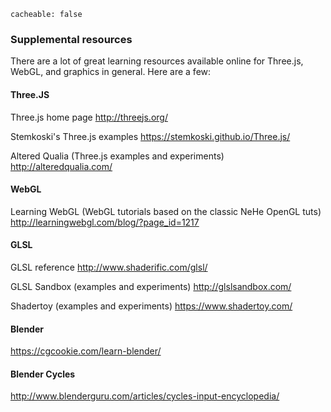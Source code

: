```
cacheable: false
```

### Supplemental resources

There are a lot of great learning resources available online for Three.js, WebGL,
and graphics in general. Here are a few:

#### Three.JS

Three.js home page
http://threejs.org/

Stemkoski's Three.js examples
https://stemkoski.github.io/Three.js/

Altered Qualia (Three.js examples and experiments)
http://alteredqualia.com/

#### WebGL

Learning WebGL (WebGL tutorials based on the classic NeHe OpenGL tuts)
http://learningwebgl.com/blog/?page_id=1217

#### GLSL

GLSL reference
http://www.shaderific.com/glsl/

GLSL Sandbox (examples and experiments)
http://glslsandbox.com/

Shadertoy (examples and experiments)
https://www.shadertoy.com/

#### Blender
https://cgcookie.com/learn-blender/

#### Blender Cycles
http://www.blenderguru.com/articles/cycles-input-encyclopedia/

